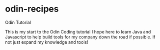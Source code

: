 # odin-recipes
Odin Tutorial

This is my start to the Odin Coding tutorial
I hope here to learn Java and Javascript to help build tools for my company down the road if possible.
If not just expand my knowledge and tools!